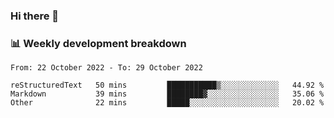 ### Hi there 👋

### 📊 Weekly development breakdown
<!--START_SECTION:waka-->

```text
From: 22 October 2022 - To: 29 October 2022

reStructuredText   50 mins         ███████████▒░░░░░░░░░░░░░   44.92 %
Markdown           39 mins         ████████▓░░░░░░░░░░░░░░░░   35.06 %
Other              22 mins         █████░░░░░░░░░░░░░░░░░░░░   20.02 %
```

<!--END_SECTION:waka-->
